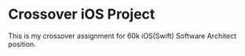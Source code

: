 # Crossover iOS Project

This is my crossover assignment for 60k iOS(Swift) Software Architect position.
